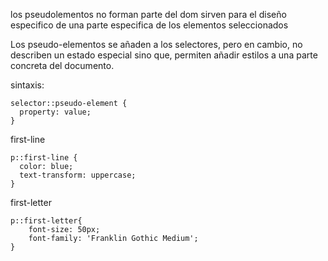 los pseudolementos  no forman parte del dom
sirven para el diseño especifico de una parte 
especifica de los elementos seleccionados <br/>

Los pseudo-elementos se añaden a los selectores, pero en cambio, no describen un estado especial sino que, permiten añadir estilos a una parte concreta del documento. <br/>

sintaxis:
```
selector::pseudo-element {
  property: value;
}
```

first-line <br/>
```
p::first-line {
  color: blue;
  text-transform: uppercase;
}
```
first-letter <br/>
```
p::first-letter{
    font-size: 50px;
    font-family: 'Franklin Gothic Medium';
}
```